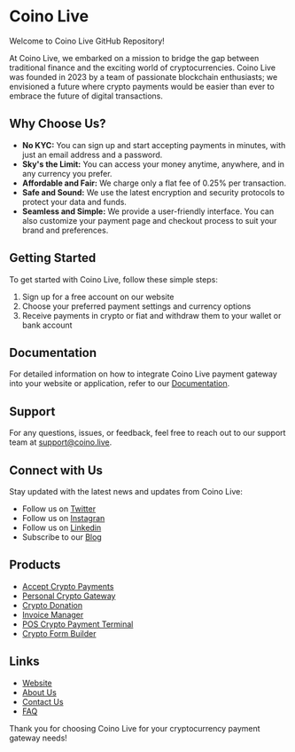 # Coino Live

Welcome to Coino Live GitHub Repository!

At Coino Live, we embarked on a mission to bridge the gap between traditional finance and the exciting world of cryptocurrencies. Coino Live was founded in 2023 by a team of passionate blockchain enthusiasts; we envisioned a future where crypto payments would be easier than ever to embrace the future of digital transactions.
## Why Choose Us?

- **No KYC:** You can sign up and start accepting payments in minutes, with just an email address and a password.
- **Sky's the Limit:** You can access your money anytime, anywhere, and in any currency you prefer.
- **Affordable and Fair:** We charge only a flat fee of 0.25% per transaction.
- **Safe and Sound:** We use the latest encryption and security protocols to protect your data and funds.
- **Seamless and Simple:** We provide a user-friendly interface. You can also customize your payment page and checkout process to suit your brand and preferences.

## Getting Started

To get started with Coino Live, follow these simple steps:

1. Sign up for a free account on our website
2. Choose your preferred payment settings and currency options
3. Receive payments in crypto or fiat and withdraw them to your wallet or bank account

## Documentation

For detailed information on how to integrate Coino Live payment gateway into your website or application, refer to our [Documentation](https://coino.live/document).

## Support

For any questions, issues, or feedback, feel free to reach out to our support team at [support@coino.live](mailto:support@coino.live).


## Connect with Us

Stay updated with the latest news and updates from Coino Live:

- Follow us on [Twitter](https://twitter.com/coino_live)
- Follow us on [Instagran](https://www.instagram.com/coino.live)
- Follow us on [Linkedin](https://linkedin.com/company/coino-live)
- Subscribe to our [Blog](https://coino.live/blog)

## Products

- [Accept Crypto Payments](https://coino.live/crypto-gateway)
- [Personal Crypto Gateway](https://coino.live/personal-crypto-gateway)
- [Crypto Donation](https://coino.live/crypto-donation)
- [Invoice Manager](https://coino.live/invoice-manager)
- [POS Crypto Payment Terminal](https://coino.live/point-of-sale)
- [Crypto Form Builder](https://coino.live/form-builder)

## Links

- [Website](https://coino.live)
- [About Us](https://coino.live/about)
- [Contact Us](https://coino.live/contact)
- [FAQ](https://coino.live/faq)

Thank you for choosing Coino Live for your cryptocurrency payment gateway needs!

